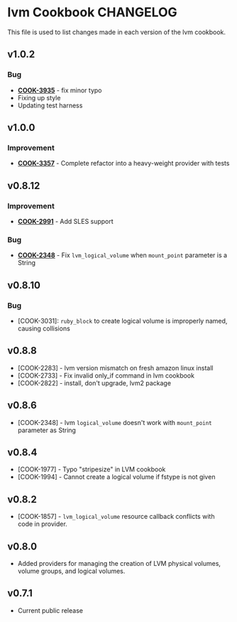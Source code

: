 lvm Cookbook CHANGELOG
======================
This file is used to list changes made in each version of the lvm cookbook.


v1.0.2
------
### Bug
- **[COOK-3935](https://tickets.opscode.com/browse/COOK-3935)** - fix minor typo
- Fixing up style
- Updating test harness


v1.0.0
------
### Improvement
- **[COOK-3357](https://tickets.opscode.com/browse/COOK-3357)** - Complete refactor into a heavy-weight provider with tests

v0.8.12
-------
### Improvement
- **[COOK-2991](https://tickets.opscode.com/browse/COOK-2991)** - Add SLES support

### Bug
- **[COOK-2348](https://tickets.opscode.com/browse/COOK-2348)** - Fix `lvm_logical_volume` when `mount_point` parameter is a String

v0.8.10
-------
### Bug
- [COOK-3031]: `ruby_block` to create logical volume is improperly named, causing collisions

v0.8.8
------
- [COOK-2283] - lvm version mismatch on fresh amazon linux install
- [COOK-2733] - Fix invalid only_if command in lvm cookbook
- [COOK-2822] - install, don't upgrade, lvm2 package

v0.8.6
------
- [COOK-2348] - lvm `logical_volume` doesn't work with `mount_point` parameter as String

v0.8.4
------
- [COOK-1977] - Typo "stripesize" in LVM cookbook
- [COOK-1994] - Cannot create a logical volume if fstype is not given

v0.8.2
------
- [COOK-1857] - `lvm_logical_volume` resource callback conflicts with code in provider.

v0.8.0
------
- Added providers for managing the creation of LVM physical volumes, volume groups, and logical volumes.

v0.7.1
------
- Current public release
